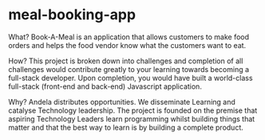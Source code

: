 # meal-booking-app
What?
Book-A-Meal is an application that allows customers to make food orders and helps the food
vendor know what the customers want to eat.

How?
This project is broken down into challenges and completion of all challenges would contribute
greatly to your learning towards becoming a full-stack developer. Upon completion, you would
have built a world-class full-stack (front-end and back-end) Javascript application.

Why?
Andela distributes opportunities. We disseminate Learning and catalyse Technology leadership.
The project is founded on the premise that aspiring Technology Leaders learn programming
whilst building things that matter and that the best way to learn is by building a complete product.
